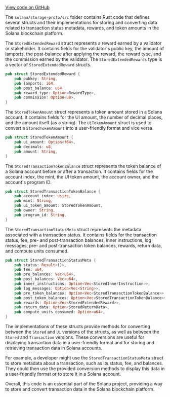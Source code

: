 [View code on GitHub](https://github.com/solana-labs/solana/tree/master/na/storage-proto/src)

The `solana/storage-proto/src` folder contains Rust code that defines several structs and their implementations for storing and converting data related to transaction status metadata, rewards, and token amounts in the Solana blockchain platform.

The `StoredExtendedReward` struct represents a reward earned by a validator or stakeholder. It contains fields for the validator's public key, the amount of lamports, the post-balance after applying the reward, the reward type, and the commission earned by the validator. The `StoredExtendedRewards` type is a vector of `StoredExtendedReward` structs.

```rust
pub struct StoredExtendedReward {
    pub pubkey: String,
    pub lamports: i64,
    pub post_balance: u64,
    pub reward_type: Option<RewardType>,
    pub commission: Option<u8>,
}
```

The `StoredTokenAmount` struct represents a token amount stored in a Solana account. It contains fields for the UI amount, the number of decimal places, and the amount itself (as a string). The `UiTokenAmount` struct is used to convert a `StoredTokenAmount` into a user-friendly format and vice versa.

```rust
pub struct StoredTokenAmount {
    pub ui_amount: Option<f64>,
    pub decimals: u8,
    pub amount: String,
}
```

The `StoredTransactionTokenBalance` struct represents the token balance of a Solana account before or after a transaction. It contains fields for the account index, the mint, the UI token amount, the account owner, and the account's program ID.

```rust
pub struct StoredTransactionTokenBalance {
    pub account_index: usize,
    pub mint: String,
    pub ui_token_amount: StoredTokenAmount,
    pub owner: String,
    pub program_id: String,
}
```

The `StoredTransactionStatusMeta` struct represents the metadata associated with a transaction status. It contains fields for the transaction status, fee, pre- and post-transaction balances, inner instructions, log messages, pre- and post-transaction token balances, rewards, return data, and compute units consumed.

```rust
pub struct StoredTransactionStatusMeta {
    pub status: Result<()>,
    pub fee: u64,
    pub pre_balances: Vec<u64>,
    pub post_balances: Vec<u64>,
    pub inner_instructions: Option<Vec<StoredInnerInstruction>>,
    pub log_messages: Option<Vec<String>>,
    pub pre_token_balances: Option<Vec<StoredTransactionTokenBalance>>,
    pub post_token_balances: Option<Vec<StoredTransactionTokenBalance>>,
    pub rewards: Option<Vec<StoredExtendedReward>>,
    pub return_data: Option<StoredReturnData>,
    pub compute_units_consumed: Option<u64>,
}
```

The implementations of these structs provide methods for converting between the `Stored` and `Ui` versions of the structs, as well as between the `Stored` and `Transaction` versions. These conversions are useful for displaying transaction data in a user-friendly format and for storing and retrieving transaction data in Solana accounts.

For example, a developer might use the `StoredTransactionStatusMeta` struct to store metadata about a transaction, such as its status, fee, and balances. They could then use the provided conversion methods to display this data in a user-friendly format or to store it in a Solana account.

Overall, this code is an essential part of the Solana project, providing a way to store and convert transaction data in the Solana blockchain platform.
